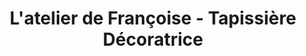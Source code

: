 ---
title: "L'atelier de Françoise - Tapissière Décoratrice"
url: /grenoble/latelier-de-francoise-tapissiere-decoratrice/
shop: décoration intérieure
---